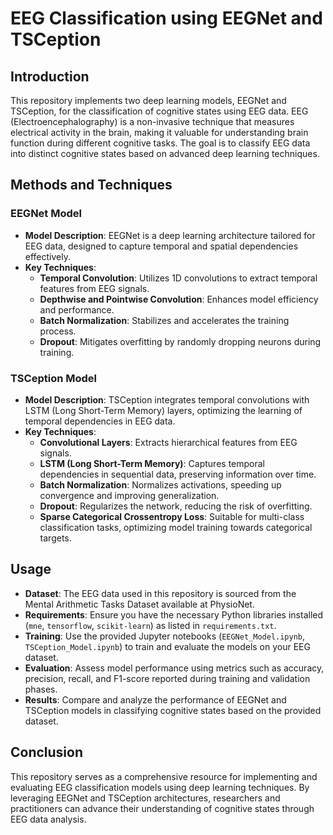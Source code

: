 # EEG Classification using EEGNet and TSCeption

## Introduction
This repository implements two deep learning models, EEGNet and TSCeption, for the classification of cognitive states using EEG data. EEG (Electroencephalography) is a non-invasive technique that measures electrical activity in the brain, making it valuable for understanding brain function during different cognitive tasks. The goal is to classify EEG data into distinct cognitive states based on advanced deep learning techniques.

## Methods and Techniques

### EEGNet Model
- **Model Description**: EEGNet is a deep learning architecture tailored for EEG data, designed to capture temporal and spatial dependencies effectively.
- **Key Techniques**:
  - **Temporal Convolution**: Utilizes 1D convolutions to extract temporal features from EEG signals.
  - **Depthwise and Pointwise Convolution**: Enhances model efficiency and performance.
  - **Batch Normalization**: Stabilizes and accelerates the training process.
  - **Dropout**: Mitigates overfitting by randomly dropping neurons during training.

### TSCeption Model
- **Model Description**: TSCeption integrates temporal convolutions with LSTM (Long Short-Term Memory) layers, optimizing the learning of temporal dependencies in EEG data.
- **Key Techniques**:
  - **Convolutional Layers**: Extracts hierarchical features from EEG signals.
  - **LSTM (Long Short-Term Memory)**: Captures temporal dependencies in sequential data, preserving information over time.
  - **Batch Normalization**: Normalizes activations, speeding up convergence and improving generalization.
  - **Dropout**: Regularizes the network, reducing the risk of overfitting.
  - **Sparse Categorical Crossentropy Loss**: Suitable for multi-class classification tasks, optimizing model training towards categorical targets.

## Usage
- **Dataset**: The EEG data used in this repository is sourced from the Mental Arithmetic Tasks Dataset available at PhysioNet.
- **Requirements**: Ensure you have the necessary Python libraries installed (`mne`, `tensorflow`, `scikit-learn`) as listed in `requirements.txt`.
- **Training**: Use the provided Jupyter notebooks (`EEGNet_Model.ipynb`, `TSCeption_Model.ipynb`) to train and evaluate the models on your EEG dataset.
- **Evaluation**: Assess model performance using metrics such as accuracy, precision, recall, and F1-score reported during training and validation phases.
- **Results**: Compare and analyze the performance of EEGNet and TSCeption models in classifying cognitive states based on the provided dataset.

## Conclusion
This repository serves as a comprehensive resource for implementing and evaluating EEG classification models using deep learning techniques. By leveraging EEGNet and TSCeption architectures, researchers and practitioners can advance their understanding of cognitive states through EEG data analysis.

